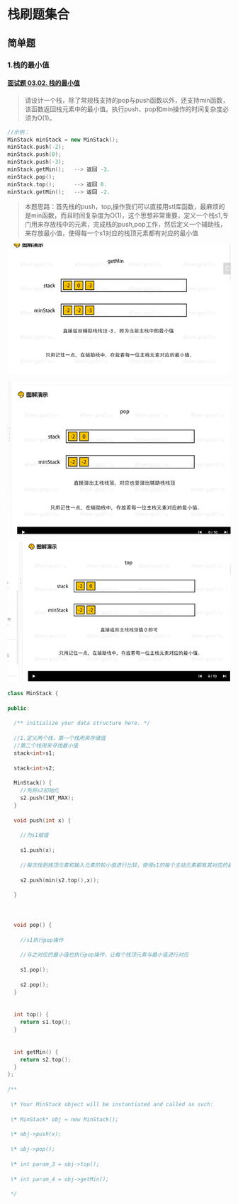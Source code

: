 # 栈刷题集合

## 简单题

### 1.栈的最小值

#### [面试题 03.02. 栈的最小值](https://leetcode-cn.com/problems/min-stack-lcci/)

> 请设计一个栈，除了常规栈支持的pop与push函数以外，还支持min函数，该函数返回栈元素中的最小值。执行push、pop和min操作的时间复杂度必须为O(1)。
>

```cpp
//示例：
MinStack minStack = new MinStack();
minStack.push(-2);
minStack.push(0);
minStack.push(-3);
minStack.getMin();   --> 返回 -3.
minStack.pop();
minStack.top();      --> 返回 0.
minStack.getMin();   --> 返回 -2.
```

> 本题思路：首先栈的push，top,操作我们可以直接用stl库函数，最麻烦的是min函数，而且时间复杂度为O(1)，这个思想非常重要，定义一个栈s1,专门用来存放栈中的元素，完成栈的push,pop工作，然后定义一个辅助栈，来存放最小值，使得每一个s1对应的栈顶元素都有对应的最小值

![image-20210605210907382](https://raw.githubusercontent.com/qingyan520/Cloud_img/master/img/image-20210605210907382.png)

![image-20210605210934439](https://raw.githubusercontent.com/qingyan520/Cloud_img/master/img/image-20210605210934439.png)

![image-20210605211006440](https://raw.githubusercontent.com/qingyan520/Cloud_img/master/img/image-20210605211006440.png)

```cpp
class MinStack {

public:

  /** initialize your data structure here. */

  //1.定义两个栈，第一个栈用来存储值
  //第二个栈用来寻找最小值
  stack<int>s1;

  stack<int>s2;

  MinStack() {
​    //先将s2初始化
​    s2.push(INT_MAX);
  }

  void push(int x) {

​    //为s1赋值

​    s1.push(x);

​    //每次找到栈顶元素和输入元素的较小值进行比较，使得s1的每个主站元素都有其对应的最小值

​    s2.push(min(s2.top(),x));

  }

  

  void pop() {

​    //s1执行pop操作

​    //与之对应的最小值也执行pop操作，让每个栈顶元素与最小值进行对应

​    s1.pop();

​    s2.pop();
  }


  int top() {
​    return s1.top();
  }
  
  
  int getMin() {
​    return s2.top();
  }
};

/**

 \* Your MinStack object will be instantiated and called as such:

 \* MinStack* obj = new MinStack();

 \* obj->push(x);

 \* obj->pop();

 \* int param_3 = obj->top();

 \* int param_4 = obj->getMin();

 */
```

